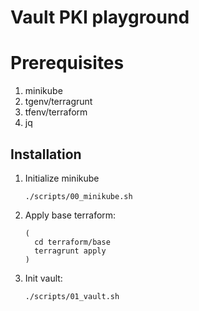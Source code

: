 # Vault PKI playground

# Prerequisites

1. minikube
2. tgenv/terragrunt
3. tfenv/terraform
4. jq

## Installation

1. Initialize minikube
   ```shell
   ./scripts/00_minikube.sh
   ```

2. Apply base terraform:
   ```shell
   (
     cd terraform/base
     terragrunt apply
   )
   ```

3. Init vault:
   ```shell
   ./scripts/01_vault.sh
   ```
